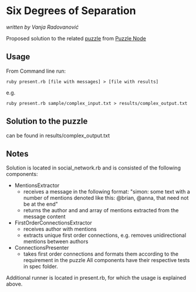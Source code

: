 Six Degrees of Separation
====================

_written by Vanja Radovanović_

Proposed solution to the related [puzzle](http://puzzlenode.com/puzzles/23) from [Puzzle Node](http://puzzlenode.com)

Usage
---------------------

From Command line run:

    ruby present.rb [file with messages] > [file with results]

e.g.

    ruby present.rb sample/complex_input.txt > results/complex_output.txt


Solution to the puzzle
---------------------

can be found in results/complex_output.txt

Notes
---------------------

Solution is located in social_network.rb and is consisted of the following components:
- MentionsExtractor
  - receives a message in the following format: "simon: some text with a number of mentions denoted like this: @brian, @anna, that need not be at the end"
  - returns the author and and array of mentions extracted from the message content
- FirstOrderConnectionsExtractor
  - receives author with mentions
  - extracts unique first order connections, e.g. removes unidirectional mentions between authors
- ConnectionsPresenter
  - takes first order connections and formats them according to the requirement in the puzzle
All components have their respective tests in spec folder.

Additional runner is located in present.rb, for which the usage is explained above.

